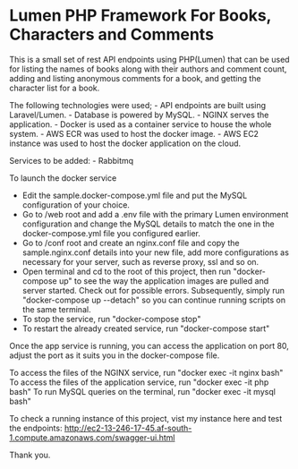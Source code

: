 # Lumen PHP Framework For Books, Characters and Comments

This is a small set of rest API endpoints using PHP(Lumen) that can be used for listing the names of books along with their authors and comment count, adding and listing anonymous comments for a book, and getting the character list for a book.

The following technologies were used; - API endpoints are built using Laravel/Lumen. - Database is powered by MySQL. - NGINX serves the application. - Docker is used as a container service to house the whole system. - AWS ECR was used to host the docker image. - AWS EC2 instance was used to host the docker application on the cloud.

Services to be added: - Rabbitmq

To launch the docker service
- Edit the sample.docker-compose.yml file and put the MySQL configuration of your choice.
- Go to /web root and add a .env file with the primary Lumen environment configuration and change the MySQL details to match the one in the docker-compose.yml file you configured earlier. 
- Go to /conf root and create an nginx.conf file and copy the sample.nginx.conf details into your new file, add more configurations as necessary for your server, such as reverse proxy, ssl and so on.
- Open terminal and cd to the root of this project, then run "docker-compose up" to see the way the application images are pulled and server started. Check out for possible errors. Subsequently, simply run "docker-compose up --detach" so you can continue running scripts on the same terminal.
- To stop the service, run "docker-compose stop"
- To restart the already created service, run "docker-compose start"

Once the app service is running, you can access the application on port 80, adjust the port as it suits you in the docker-compose file.

To access the files of the NGINX service, run "docker exec -it nginx bash"
To access the files of the application service, run "docker exec -it php bash"
To run MySQL queries on the terminal, run "docker exec -it mysql bash"

To check a running instance of this project, vist my instance here and test the endpoints:
http://ec2-13-246-17-45.af-south-1.compute.amazonaws.com/swagger-ui.html

Thank you.
